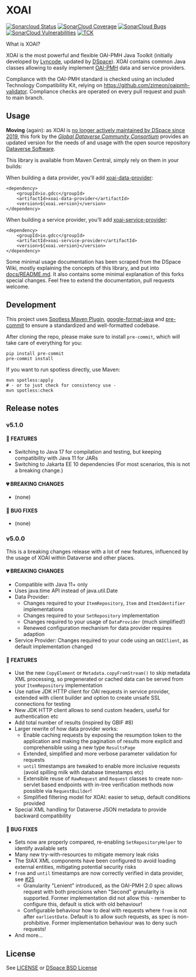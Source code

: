 # XOAI

[![Sonarcloud Status](https://sonarcloud.io/api/project_badges/measure?project=gdcc_xoai&metric=alert_status)](https://sonarcloud.io/dashboard?id=gdcc_xoai)
[![SonarCloud Coverage](https://sonarcloud.io/api/project_badges/measure?project=gdcc_xoai&metric=coverage)](https://sonarcloud.io/component_measures/metric/coverage/list?id=gdcc_xoai)
[![SonarCloud Bugs](https://sonarcloud.io/api/project_badges/measure?project=gdcc_xoai&metric=bugs)](https://sonarcloud.io/component_measures/metric/reliability_rating/list?id=gdcc_xoai)
[![SonarCloud Vulnerabilities](https://sonarcloud.io/api/project_badges/measure?project=gdcc_xoai&metric=vulnerabilities)](https://sonarcloud.io/component_measures/metric/security_rating/list?id=gdcc_xoai)
[![TCK](https://github.com/gdcc/xoai/actions/workflows/tck.yml/badge.svg?branch=branch-5.0)](https://github.com/gdcc/xoai/actions/workflows/tck.yml)

What is XOAI?

XOAI is the most powerful and flexible OAI-PMH Java Toolkit (initially developed by [Lyncode](https://github.com/lyncode),
updated by [DSpace](https://github.com/DSpace)). XOAI contains common Java classes allowing to easily implement
[OAI-PMH](https://en.wikipedia.org/wiki/Open_Archives_Initiative_Protocol_for_Metadata_Harvesting) data and service providers.

Compliance with the OAI-PMH standard is checked using an included Technology Compatibility Kit, relying on
https://github.com/zimeon/oaipmh-validator. Compliance checks are operated on every pull request and push to main branch.

## Usage

**Moving** (again): as XOAI is [no longer actively maintained by DSpace since 2019](https://github.com/DSpace/xoai/issues/72#issuecomment-557292929),
this fork by the [*Global Dataverse Community Consortium*](https://dataversecommunity.global) provides an updated
version for the needs of and usage with the open source repository [Dataverse Software](https://dataverse.org).

This library is available from Maven Central, simply rely on them in your builds:

When building a data provider, you'll add [xoai-data-provider](https://mvnrepository.com/artifact/io.gdcc/xoai-data-provider/latest):
```
<dependency>
	<groupId>io.gdcc</groupId>
	<artifactId>xoai-data-provider</artifactId>
	<version>${xoai.version}</version>
</dependency>
```

When building a service provider, you'll add [xoai-service-provider](https://mvnrepository.com/artifact/io.gdcc/xoai-service-provider/latest):
```
<dependency>
	<groupId>io.gdcc</groupId>
	<artifactId>xoai-service-provider</artifactId>
	<version>${xoai.version}</version>
</dependency>
```


Some minimal usage documentation has been scraped from the DSpace Wiki, mostly
explaining the concepts of this library, and put into [docs/README.md](docs/README.md).
It also contains some minimal explanation of this forks special changes.
Feel free to extend the documentation, pull requests welcome.

## Development

This project uses [Spotless Maven Plugin](https://github.com/diffplug/spotless),
[google-format-java](https://github.com/google/google-java-format) and
[pre-commit](https://pre-commit.com/) to ensure a standardized and well-formatted codebase.

After cloning the repo, please make sure to install `pre-commit`, which will take care of everything for you:
```shell
pip install pre-commit
pre-commit install
```

If you want to run spotless directly, use Maven:
```shell
mvn spotless:apply
# - or to just check for consistency use -
mvn spotless:check
```

## Release notes

### v5.1.0

#### 🌟 FEATURES
- Switching to Java 17 for compilation and testing, but keeping compatibility with Java 11 for JARs
- Switching to Jakarta EE 10 dependencies (For most scenarios, this is not a breaking change.)

#### 💔 BREAKING CHANGES
- (none)

#### 🏹 BUG FIXES
- (none)

### v5.0.0
This is a breaking changes release with a lot of new features, influenced by the usage of XOAI within Dataverse and other places.

#### 💔 BREAKING CHANGES
- Compatible with Java 11+ only
- Uses java.time API instead of java.util.Date
- Data Provider:
	- Changes required to your `ItemRepository`, `Item` and `ItemIdentifier` implementations
	- Changes required to your `SetRepository` implementation
	- Changes required to your usage of `DataProvider` (much simplified!)
	- Renewed configuration mechanism for data provider requires adaption
- Service Provider: Changes required to your code using an `OAIClient`, as default implementation changed

#### 🌟 FEATURES
- Use the new `CopyElement` or `Metadata.copyFromStream()` to skip metadata XML processing, so pregenerated or cached
data can be served from your `ItemRepository` implementation
- Use native JDK HTTP client for OAI requests in service provider,
extended with client builder and option to create unsafe SSL connections for testing
- New JDK HTTP client allows to send custom headers, useful for authentication etc
- Add total number of results (inspired by GBIF #8)
- Larger rewrite of how data provider works:
	- Enable caching requests by exposing the resumption token to the application and making the pagination of
	results more explicit and comprehensible using a new type `ResultsPage`
	- Extended, simplified and more verbose parameter validation for requests
	- `until` timestamps are tweaked to enable more inclusive requests (avoid spilling milk with database timestamps etc)
	- Extensible reuse of `RawRequest` and `Request` classes to create non-servlet based endpoints with in-tree
	verification methods now possible via `RequestBuilder`!
	- Simplified filtering model for XOAI: easier to setup, default conditions provided
- Special XML handling for Dataverse JSON metadata to provide backward compatibility

#### 🏹 BUG FIXES
- Sets now are properly compared, re-enabling `SetRepositoryHelper` to identify available sets
- Many new try-with-resources to mitigate memory leak risks
- The StAX XML components have been configured to avoid loading external entities, mitigating potential security risks
- `from` and `until` timestamps are now correctly verified in data provider, see [#25](https://github.com/gdcc/xoai/issues/25)
	- Granularity "Lenient" introduced, as the OAI-PMH 2.0 spec allows request with both precisions when "Second"
	granularity is supported. Former implementation did not allow this - remember to configure this, default is stick
	with old behaviour!
	- Configurable behaviour how to deal with requests where `from` is not after `earliestDate`. Default is to allow
	such requests, as spec is non-prohibitive. Former implementation behaviour was to deny such requests!
- And more...

## License

See [LICENSE](LICENSE) or [DSpace BSD License](https://raw.github.com/DSpace/DSpace/master/LICENSE)
